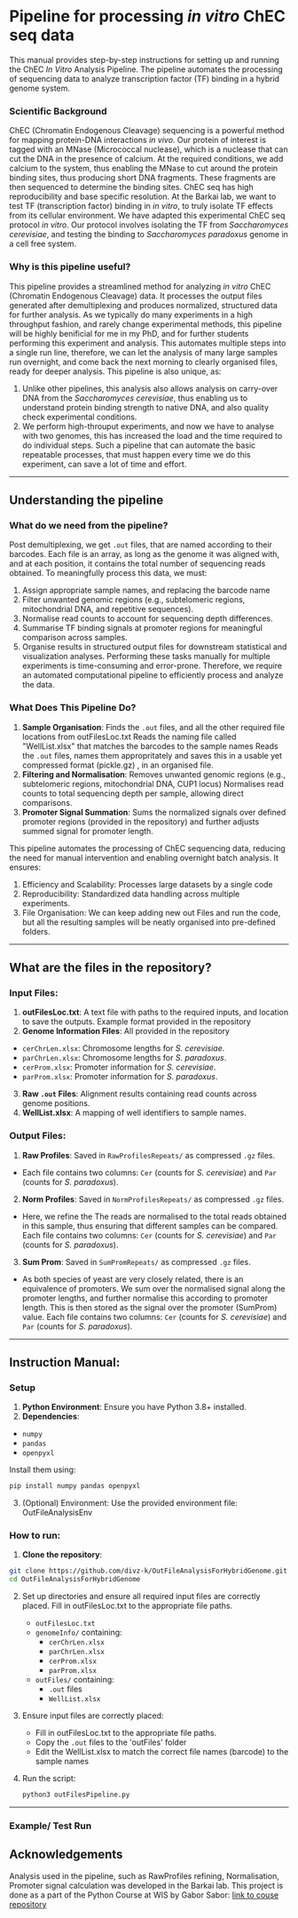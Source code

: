 # Pipeline for processing *in vitro* ChEC seq data

This manual provides step-by-step instructions for setting up and running the ChEC *In Vitro* Analysis Pipeline. The pipeline automates the processing of sequencing data to analyze transcription factor (TF) binding in a hybrid genome system.


### Scientific Background

ChEC (Chromatin Endogenous Cleavage) sequencing is a powerful method for mapping protein-DNA interactions *in vivo*. Our protein of interest is tagged with an MNase (Micrococcal nuclease), which is a nuclease that can cut the DNA in the presence of calcium. At the required conditions, we add calcium to the system, thus enabling the MNase to cut around the protein binding sites, thus producing short DNA fragments. These fragments are then sequenced to determine the binding sites.
ChEC seq has high reproducibility and base specific resolution. 
At the Barkai lab, we want to test TF (transcription factor) binding in *in vitro*, to truly isolate TF effects from its cellular environment. We have adapted this experimental ChEC seq protocol *in vitro*. Our protocol involves isolating the TF from *Saccharomyces cerevisiae*, and testing the binding to *Saccharomyces paradoxus* genome in a cell free system. 


### Why is this pipeline useful?
This pipeline provides a streamlined method for analyzing *in vitro* ChEC (Chromatin Endogenous Cleavage) data. It processes the output files generated after demultiplexing and produces normalized, structured data for further analysis. 
As we typically do many experiments in a high throughput fashion, and rarely change experimental methods, this pipeline will be highly benificial for me in my PhD, and for further students performing this experiment and analysis. This automates multiple steps into a single run line, therefore, we can let the analysis of many large samples run overnight, and come back the next morning to clearly organised files, ready for deeper analysis. 
This pipeline is also unique, as:
1. Unlike other pipelines, this analysis also allows analysis on carry-over DNA from the *Saccharomyces cerevisiae*, thus enabling us to understand protein binding strength to native DNA, and also quality check experimental conditions.
2. We perform high-throuput experiments, and now we have to analyse with two genomes, this has increased the load and the time required to do individual steps. Such a pipeline that can automate the basic repeatable processes, that must happen every time we do this experiment, can save a lot of time and effort.


---

## Understanding the pipeline

### What do we need from the pipeline?

Post demultiplexing, we get `.out` files, that are named according to their barcodes. Each file is an array, as long as the genome it was aligned with, and at each position, it contains the total number of sequencing reads obtained. To meaningfully process this data, we must:
1. Assign appropriate sample names, and replacing the barcode name 
2. Filter unwanted genomic regions (e.g., subtelomeric regions, mitochondrial DNA, and repetitive sequences).
3. Normalise read counts to account for sequencing depth differences.
4. Summarise TF binding signals at promoter regions for meaningful comparison across samples.
5. Organise results in structured output files for downstream statistical and visualization analyses.
Performing these tasks manually for multiple experiments is time-consuming and error-prone. Therefore, we require an automated computational pipeline to efficiently process and analyze the data.


### What Does This Pipeline Do?

1. **Sample Organisation**:
   Finds the `.out` files, and all the other required file locations from outFilesLoc.txt
   Reads the naming file called "WellList.xlsx" that matches the barcodes to the sample names
   Reads the `.out` files, names them appropritately and saves this in a usable yet compressed format (pickle.gz) , in an organised file.
2. **Filtering and Normalisation**:
   Removes unwanted genomic regions (e.g., subtelomeric regions, mitochondrial DNA, CUP1 locus) 
   Normalises read counts to total sequencing depth per sample, allowing direct comparisons.
3. **Promoter Signal Summation**:
   Sums the normalized signals over defined promoter regions (provided in the repository) and further adjusts summed signal for promoter length.

This pipeline automates the processing of ChEC sequencing data, reducing the need for manual intervention and enabling overnight batch analysis. It ensures:
1. Efficiency and Scalability: Processes large datasets by a single code
2. Reproducibility: Standardized data handling across multiple experiments.
3. File Organisation: We can keep adding new out Files and run the code, but all the resulting samples will be neatly organised into pre-defined folders.


---

## What are the files in the repository?

### Input Files:
1. **outFilesLoc.txt**: A text file with paths to the required inputs, and location to save the outputs. Example format provided in the repository
2. **Genome Information Files**: All provided in the repository
- `cerChrLen.xlsx`: Chromosome lengths for *S. cerevisiae*.
- `parChrLen.xlsx`: Chromosome lengths for *S. paradoxus*.
- `cerProm.xlsx`: Promoter information for *S. cerevisiae*.
- `parProm.xlsx`: Promoter information for *S. paradoxus*.
3. **Raw `.out` Files**: Alignment results containing read counts across genome positions.
4. **WellList.xlsx**: A mapping of well identifiers to sample names.

### Output Files:
1. **Raw Profiles**: Saved in `RawProfilesRepeats/` as compressed `.gz` files.
- Each file contains two columns: `Cer` (counts for *S. cerevisiae*) and `Par` (counts for *S. paradoxus*).
2. **Norm Profiles**: Saved in `NormProfilesRepeats/` as compressed `.gz` files.
- Here, we refine the The reads are normalised to the total reads obtained in this sample, thus ensuring that different samples can be compared. Each file contains two columns: `Cer` (counts for *S. cerevisiae*) and `Par` (counts for *S. paradoxus*).
3. **Sum Prom**: Saved in `SumPromRepeats/` as compressed `.gz` files.
- As both species of yeast are very closely related, there is an equivalence of promoters. We sum over the normalised signal along the promoter lengths, and further normalise this according to promoter length. This is then stored as the signal over the promoter (SumProm) value. Each file contains two columns: `Cer` (counts for *S. cerevisiae*) and `Par` (counts for *S. paradoxus*).
---


## Instruction Manual:

### Setup
1. **Python Environment**: Ensure you have Python 3.8+ installed.
2. **Dependencies**:
- `numpy`
- `pandas`
- `openpyxl`
  
Install them using:
```bash
pip install numpy pandas openpyxl
```
3. (Optional) Environment: Use the provided environment file: OutFileAnalysisEnv


### How to run:

1. **Clone the repository**:
```bash
git clone https://github.com/divz-k/OutFileAnalysisForHybridGenome.git
cd OutFileAnalysisForHybridGenome
```
2. Set up directories and ensure all required input files are correctly placed. Fill in outFilesLoc.txt to the appropriate file paths.
   - `outFilesLoc.txt`
   - `genomeInfo/` containing:
     - `cerChrLen.xlsx`
     - `parChrLen.xlsx`
     - `cerProm.xlsx`
     - `parProm.xlsx`
   - `outFiles/` containing:
     - `.out` files
     - `WellList.xlsx`
    
3. Ensure input files are correctly placed:
   - Fill in outFilesLoc.txt to the appropriate file paths.
   - Copy the `.out` files to the 'outFiles' folder
   - Edit the WellList.xlsx to match the correct file names (barcode) to the sample names

4. Run the script:
   ```bash
   python3 outFilesPipeline.py

---

### Example/ Test Run 



## Acknowledgements
Analysis used in the pipeline, such as RawProfiles refining, Normalisation, Promoter signal calculation was developed in the Barkai lab. 
This project is done as a part of the Python Course at WIS by Gabor Sabor: [link to couse repository](https://github.com/szabgab/wis-python-course-2024-11)
